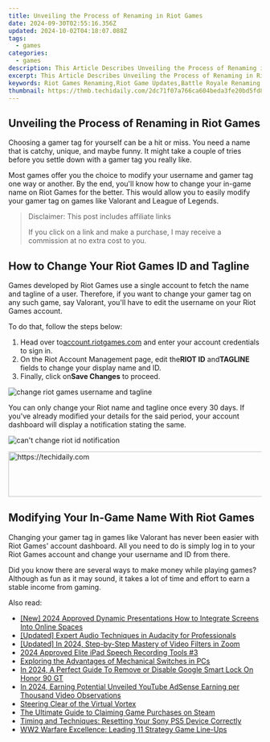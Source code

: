 ```yaml
---
title: Unveiling the Process of Renaming in Riot Games
date: 2024-09-30T02:55:16.356Z
updated: 2024-10-02T04:18:07.088Z
tags:
  - games
categories:
  - games
description: This Article Describes Unveiling the Process of Renaming in Riot Games
excerpt: This Article Describes Unveiling the Process of Renaming in Riot Games
keywords: Riot Games Renaming,Riot Game Updates,Battle Royale Renaming Strategy,Riot Game Community Rebranding,Naming Patterns in Multiplayer Games,Riot Games Brand Identity,Game Development Renaming Techniques
thumbnail: https://thmb.techidaily.com/2dc71f07a766ca604beda3fe20bd5fd81321c87e0ac1f0a29af15d53f14e15af.jpg
---
```


## Unveiling the Process of Renaming in Riot Games

 Choosing a gamer tag for yourself can be a hit or miss. You need a name that is catchy, unique, and maybe funny. It might take a couple of tries before you settle down with a gamer tag you really like.

 Most games offer you the choice to modify your username and gamer tag one way or another. By the end, you'll know how to change your in-game name on Riot Games for the better. This would allow you to easily modify your gamer tag on games like Valorant and League of Legends.

>  Disclaimer: This post includes affiliate links
>
>  If you click on a link and make a purchase, I may receive a commission at no extra cost to you.
>

## How to Change Your Riot Games ID and Tagline

 Games developed by Riot Games use a single account to fetch the name and tagline of a user. Therefore, if you want to change your gamer tag on any such game, say Valorant, you'll have to edit the username on your Riot Games account.

To do that, follow the steps below:

1. Head over to[account.riotgames.com](https://account.riotgames.com) and enter your account credentials to sign in.
2. On the Riot Account Management page, edit the**RIOT ID** and**TAGLINE** fields to change your display name and ID.
3. Finally, click on**Save Changes** to proceed.

![change riot games username and tagline](https://static1.makeuseofimages.com/wordpress/wp-content/uploads/2021/12/change-riot-games-username-and-tagline.png)

 You can only change your Riot name and tagline once every 30 days. If you've already modified your details for the said period, your account dashboard will display a notification stating the same.

![can't change riot id notification](https://static1.makeuseofimages.com/wordpress/wp-content/uploads/2021/12/cant-change-riot-id-notification.png)

<!-- affiliate ads begin -->
<a href="https://appsumo.8odi.net/c/5597632/2123732/7443" target="_top" id="2123732">
  <img src="//a.impactradius-go.com/display-ad/7443-2123732" border="0" alt="https://techidaily.com" width="600" height="90"/>
</a>
<img height="0" width="0" src="https://appsumo.8odi.net/i/5597632/2123732/7443" style="position:absolute;visibility:hidden;" border="0" />
<!-- affiliate ads end -->

## Modifying Your In-Game Name With Riot Games

 Changing your gamer tag in games like Valorant has never been easier with Riot Games' account dashboard. All you need to do is simply log in to your Riot Games account and change your username and ID from there.

 Did you know there are several ways to make money while playing games? Although as fun as it may sound, it takes a lot of time and effort to earn a stable income from gaming.

<ins class="adsbygoogle"
     style="display:block"
     data-ad-format="autorelaxed"
     data-ad-client="ca-pub-7571918770474297"
     data-ad-slot="1223367746"></ins>

<ins class="adsbygoogle"
     style="display:block"
     data-ad-client="ca-pub-7571918770474297"
     data-ad-slot="8358498916"
     data-ad-format="auto"
     data-full-width-responsive="true"></ins>

<span class="atpl-alsoreadstyle">Also read:</span>
<div><ul>
<li><a href="https://facebook-videos.techidaily.com/new-2024-approved-dynamic-presentations-how-to-integrate-screens-into-online-spaces/"><u>[New] 2024 Approved Dynamic Presentations How to Integrate Screens Into Online Spaces</u></a></li>
<li><a href="https://some-techniques.techidaily.com/updated-expert-audio-techniques-in-audacity-for-professionals/"><u>[Updated] Expert Audio Techniques in Audacity for Professionals</u></a></li>
<li><a href="https://remote-screen-capture.techidaily.com/updated-in-2024-step-by-step-mastery-of-video-filters-in-zoom/"><u>[Updated] In 2024, Step-by-Step Mastery of Video Filters in Zoom</u></a></li>
<li><a href="https://desktop-recording.techidaily.com/2024-approved-elite-ipad-speech-recording-tools-3/"><u>2024 Approved Elite iPad Speech Recording Tools #3</u></a></li>
<li><a href="https://games-able.techidaily.com/exploring-the-advantages-of-mechanical-switches-in-pcs/"><u>Exploring the Advantages of Mechanical Switches in PCs</u></a></li>
<li><a href="https://unlock-android.techidaily.com/in-2024-a-perfect-guide-to-remove-or-disable-google-smart-lock-on-honor-90-gt-by-drfone-android/"><u>In 2024, A Perfect Guide To Remove or Disable Google Smart Lock On Honor 90 GT</u></a></li>
<li><a href="https://youtube-clips.techidaily.com/in-2024-earning-potential-unveiled-youtube-adsense-earning-per-thousand-video-observations/"><u>In 2024, Earning Potential Unveiled YouTube AdSense Earning per Thousand Video Observations</u></a></li>
<li><a href="https://games-able.techidaily.com/steering-clear-of-the-virtual-vortex/"><u>Steering Clear of the Virtual Vortex</u></a></li>
<li><a href="https://games-able.techidaily.com/the-ultimate-guide-to-claiming-game-purchases-on-steam/"><u>The Ultimate Guide to Claiming Game Purchases on Steam</u></a></li>
<li><a href="https://games-able.techidaily.com/timing-and-techniques-resetting-your-sony-ps5-device-correctly/"><u>Timing and Techniques: Resetting Your Sony PS5 Device Correctly</u></a></li>
<li><a href="https://games-able.techidaily.com/ww2-warfare-excellence-leading-11-strategy-game-line-ups/"><u>WW2 Warfare Excellence: Leading 11 Strategy Game Line-Ups</u></a></li>
</ul></div>


